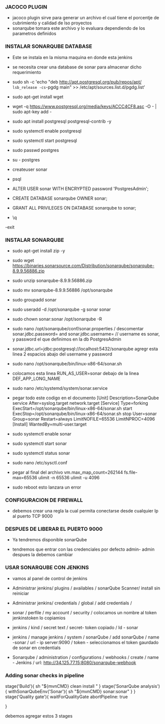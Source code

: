 ### JACOCO PLUGIN
- jacoco plugin sirve para generar un archivo el cual tiene el porcentje de cubrimiento y calidad de lso proyectos
- sonarqube tomara este archivo y lo evaluara dependiendo de los parametros definidos


### INSTALAR SONARQUBE DATABASE
- Este se instala en la misma maquina en donde esta jenkins
- se necesita crear una database de sonar para almacenar dicho requerimiento

- sudo sh -c 'echo "deb http://apt.postgresql.org/pub/repos/apt/
`lsb_release -cs`-pgdg main" >> /etc/apt/sources.list.d/pgdg.list'

- sudo apt-get install wget

- wget -q https://www.postgresql.org/media/keys/ACCC4CF8.asc -O -
| sudo apt-key add -

- sudo apt install postgresql postgresql-contrib -y

- sudo systemctl enable postgresql

- sudo systemctl start postgresql

- sudo passwd postgres

- su - postgres

- createuser sonar

- psql

- ALTER USER sonar WITH ENCRYPTED password 'PostgresAdmin';

- CREATE DATABASE sonarqube OWNER sonar;

- GRANT ALL PRIVILEGES ON DATABASE sonarqube to sonar;

- \q

-exit 

### INSTALAR SONARQUBE

- sudo apt-get install zip -y

- sudo wget https://binaries.sonarsource.com/Distribution/sonarqube/sonarqube-8.9.9.56886.zip

- sudo unzip sonarqube-8.9.9.56886.zip

- sudo mv sonarqube-8.9.9.56886 /opt/sonarqube

- sudo groupadd sonar

- sudo useradd -d /opt/sonarqube -g sonar sonar

- sudo chown sonar:sonar /opt/sonarqube -R

- sudo nano /opt/sonarqube/conf/sonar.properties / descomentar 
sonar.jdbc.password= and sonar.jdbc.username=  // username es sonar, y password el que definimos en la db PostgresAdmin

- sonar.jdbc.url=jdbc:postgresql://localhost:5432/sonarqube agregr esta linea 2 espacios abajo del username y password

- sudo nano /opt/sonarqube/bin/linux-x86-64/sonar.sh

- colocamos esta linea RUN_AS_USER=sonar debajo de la linea DEF_APP_LONG_NAME

- sudo nano /etc/systemd/system/sonar.service

- pegar todo este codigo en el documento
[Unit]
Description=SonarQube service
After=syslog.target network.target
[Service]
Type=forking
ExecStart=/opt/sonarqube/bin/linux-x86-64/sonar.sh start
ExecStop=/opt/sonarqube/bin/linux-x86-64/sonar.sh stop
User=sonar
Group=sonar
Restart=always
LimitNOFILE=65536
LimitNPROC=4096
[Install]
WantedBy=multi-user.target


- sudo systemctl enable sonar

- sudo systemctl start sonar

- sudo systemctl status sonar

- sudo nano /etc/sysctl.conf

- pegar al final del archivo 
vm.max_map_count=262144
fs.file-max=65536
ulimit -n 65536
ulimit -u 4096

- sudo reboot esto lanzara un error


### CONFIGURACION DE FIREWALL

- debemos crear una regla la cual permita conectarse desde cualquier Ip al puerto TCP 9000

### DESPUES DE LIBERAR EL PUERTO 9000

- Ya tendremos disponible sonarQube

- tendremos que entrar con las credenciales por defecto admin- admin despues la debemos cambiar


### USAR SONARQUBE CON JENKINS

- vamos al panel de control de jenkins 

- Administrar jenkins/ plugins / availables / sonarQube Scanner/ install sin reiniciar

- Administrar jenkins/ credentials / global / add credentials / 

- sonar / perfile / my account / security / colocamos un nombre al token jenkinstoken lo copiamios

- jenkins / kind / secret text / secret- token copiado / Id - sonar

- jenkins / manage jenkins / system / sonarQube / add sonarQube / name -sonar / url - ip server:9090 / token - seleccionamos el token gaurdado de sonar en credentials

- Sonarqube / administration / configurations / webhooks / create / name - Jenkins / url: http://34.125.77.15:8080/sonarqube-webhook


### Adding sonar checks in pipeline

stage('Build'){
        sh "${mvnCMD} clean install "
    }
stage('SonarQube analysis'){
    withSonarQubeEnv('Sonar'){
        sh "${mvnCMD} sonar:sonar"
    }
}
stage('Quality gate'){
    waitForQualityGate abortPipeline: true

}

debemos agregar estos 3 stages


